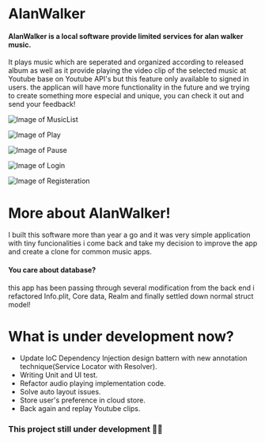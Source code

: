 # AlanWalker
#### AlanWalker is a local software provide limited services for alan walker music.
It plays music which are seperated and organized according to released album as well as it provide playing the video clip of the selected music at Youtube base on Youtube API's but this feature only available to signed in users.
the applican will have more functionality in the future and we trying to create something more especial and unique, you can check it out and send your feedback!

![Image of MusicList](https://github.com/hadyhelal/AlanWalker-Modified-version-/blob/Developer/AlanWalker/ReadMe%20picutres/MusicList.png) 

![Image of Play](https://github.com/hadyhelal/AlanWalker-Modified-version-/blob/Developer/AlanWalker/ReadMe%20picutres/Play.png) 

![Image of Pause](https://github.com/hadyhelal/AlanWalker-Modified-version-/blob/Developer/AlanWalker/ReadMe%20picutres/Pause.png) 

![Image of Login](https://github.com/hadyhelal/AlanWalker-Modified-version-/blob/Developer/AlanWalker/ReadMe%20picutres/LogIn.png) 

![Image of Registeration](https://github.com/hadyhelal/AlanWalker-Modified-version-/blob/Developer/AlanWalker/ReadMe%20picutres/Registeration.png) 


# More about AlanWalker!
I built this software more than year a go and it was very simple application with tiny funcionalities i come back and take my decision to improve the app and create a clone for common music apps.
#### You care about database? 
this app has been passing through several modification from the back end i refactored  Info.plit, Core data, Realm and finally settled down normal struct model!

# What is under development now?
- Update IoC Dependency Injection design battern with new annotation technique(Service Locator with Resolver).
- Writing Unit and UI test.
- Refactor audio playing implementation code.
- Solve auto layout issues.
- Store user's preference in cloud store.
- Back again and replay Youtube clips.

### This project still under development 👨‍💻
